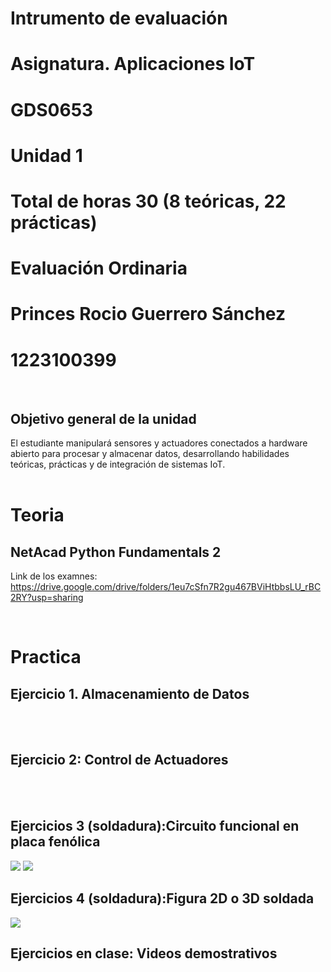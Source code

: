 # Intrumento de evaluación
# Asignatura. Aplicaciones IoT
# GDS0653
# Unidad 1
# Total de horas 30 (8 teóricas, 22 prácticas)
# Evaluación Ordinaria 
# Princes Rocio Guerrero Sánchez 
# 1223100399
<br>

## Objetivo general de la unidad
El estudiante manipulará sensores y actuadores conectados a hardware abierto para procesar y almacenar datos, desarrollando habilidades teóricas, prácticas y de integración de sistemas IoT.
<br>
<br>

# Teoria 
## NetAcad Python Fundamentals 2
Link de los examnes: https://drive.google.com/drive/folders/1eu7cSfn7R2gu467BViHtbbsLU_rBC2RY?usp=sharing

<br>

# Practica
## Ejercicio 1. Almacenamiento de Datos
<br>
<br>

## Ejercicio 2: Control de Actuadores
<br>
<br>

## Ejercicios 3 (soldadura):Circuito funcional en placa fenólica

<img src="https://drive.google.com/file/d/1L4AzfGDi5IXGYXrK-AvPs4vF6VzBZmTA/view?usp=sharing" wigth=100/>
<img src="https://drive.google.com/file/d/1Dt4lalCZgzDO0QtzSdBGyJ-3q4eMAflH/view?usp=sharing" wigth=100/>

<br>

## Ejercicios 4 (soldadura):Figura 2D o 3D soldada

<img src="https://drive.google.com/file/d/1V9xVktQPwy9U-pYlTwRwYl1bGNNF_KQH/view?usp=sharing" wigth=100/>
<br>

## Ejercicios en clase: Videos demostrativos
<br>
<br>
